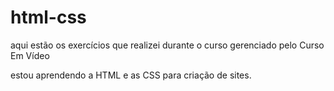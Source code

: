 # html-css
aqui estão os exercícios que realizei durante o curso gerenciado pelo Curso Em Vídeo

estou aprendendo a HTML e as CSS para criação de sites.
